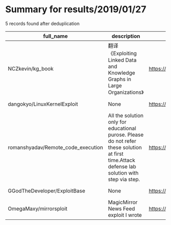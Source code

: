 
# Summary for results/2019/01/27
    
5 records found after deduplication

| full_name | description | html_url | matched_list | matched_count | pushed_at | size | stargazers_count | language | forks_count |
|------------------------------------|------------------------------------------------------------------------------------------------------------------------------------------------|-------------------------------------------------------|---------------------------|-----------------|---------------------------|--------|--------------------|------------|---------------|
| NCZkevin/kg_book | 翻译《Exploiting Linked Data and Knowledge Graphs in Large Organizations》 | https://github.com/NCZkevin/kg_book | ['exploit'] | 1 | 2019-01-27 12:24:18+00:00 | 2181 | 2 | | 1 |
| dangokyo/LinuxKernelExploit | None | https://github.com/dangokyo/LinuxKernelExploit | ['exploit'] | 1 | 2019-01-27 14:00:31+00:00 | 13 | 2 | C | 2 |
| romanshyadav/Remote_code_execution | All the solution only for educational purose. Please do not refer these solution at first time.Attack defense lab solution with step via step. | https://github.com/romanshyadav/Remote_code_execution | ['remote code execution'] | 1 | 2019-01-27 15:00:09+00:00 | 20 | 1 | nan | 0 |
| GGodTheDeveloper/ExploitBase | None | https://github.com/GGodTheDeveloper/ExploitBase | ['exploit'] | 1 | 2019-01-27 18:08:35+00:00 | 2 | 0 | Python | 0 |
| OmegaMaxy/mirrorsploit | MagicMirror News Feed exploit I wrote | https://github.com/OmegaMaxy/mirrorsploit | ['exploit'] | 1 | 2019-01-27 18:31:23+00:00 | 3 | 3 | Python | 1 |
